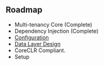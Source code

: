 ## Roadmap

 * Multi-tenancy Core (Complete)
 * Dependency Injection (Complete)
 * [Configuration](https://github.com/OrchardCMS/Brochard/wiki/Configuration)
 * [Data Layer Design](https://github.com/OrchardCMS/Brochard/wiki/Data-Layer)
 * CoreCLR Compliant.
 * Setup
